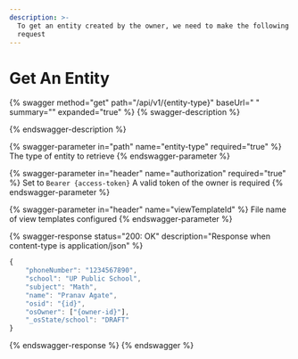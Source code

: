```yaml
---
description: >-
  To get an entity created by the owner, we need to make the following HTTP
  request
---
```


# Get An Entity



{% swagger method="get" path="/api/v1/{entity-type}" baseUrl=" " summary="" expanded="true" %}
{% swagger-description %}

{% endswagger-description %}

{% swagger-parameter in="path" name="entity-type" required="true" %}
The type of entity to retrieve
{% endswagger-parameter %}

{% swagger-parameter in="header" name="authorization" required="true" %}
Set to `Bearer {access-token}` A valid token of the owner is required
{% endswagger-parameter %}

{% swagger-parameter in="header" name="viewTemplateId" %}
File name of view templates configured
{% endswagger-parameter %}

{% swagger-response status="200: OK" description="Response when content-type is application/json" %}
```javascript
{
	"phoneNumber": "1234567890",
	"school": "UP Public School",
	"subject": "Math",
	"name": "Pranav Agate",
	"osid": "{id}",
	"osOwner": ["{owner-id}"],
	"_osState/school": "DRAFT"
}
```
{% endswagger-response %}
{% endswagger %}
